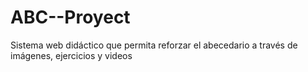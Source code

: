 # ABC--Proyect
Sistema web didáctico que permita reforzar el abecedario a través de imágenes, ejercicios y videos
